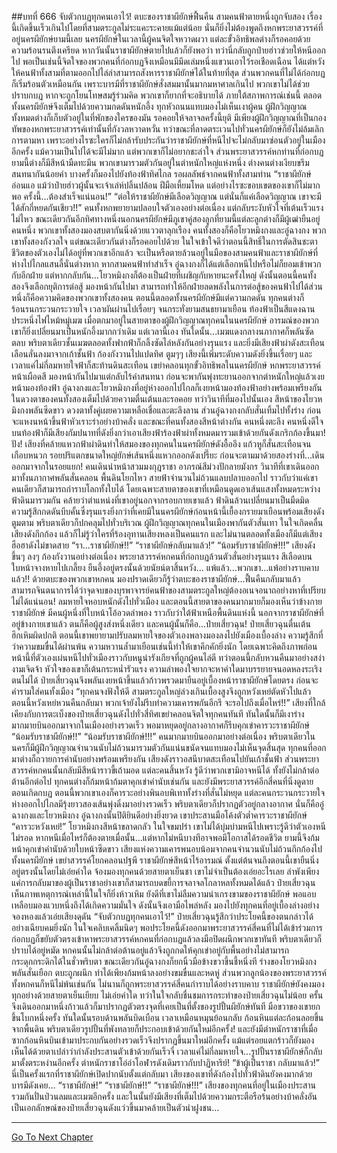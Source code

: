 ##บทที่ 666 จับตัวกบฏทุกคนเอาไว้!
ตบะของราชาผียักษ์ฟื้นคืน สามคนฟ้าตายหนึ่งถูกจับสอง เรื่องนี้เกิดขึ้นเร็วเกินไปโดยที่สามตระกูลไม่ระแคะระคายแม้แต่น้อย นั่นก็ยิ่งไม่ต้องพูดถึงหกพระยาสวรรค์ที่อยู่นครผียักษ์ยามนี้เลย
นครผียักษ์ในเวลานี้ผู้คนจิตใจหวาดผวา แต่ละขั้วอิทธิพลต่างก็รอคอยด้วยความร้อนรนตึงเครียด หากวันนั้นราชาผียักษ์ตายไปแล้วก็ยังพอว่า ทว่านี่กลับถูกป๋ายฮ่าวช่วยให้หนีออกไป พอเป็นเช่นนี้จิตใจของพวกคนที่ก่อกบฏจึงเหมือนมีมีดเล่มหนึ่งแขวนเอาไว้รอเชือดเฉือน ได้แต่หวังให้คนฟ้าทั้งสามที่ตามออกไปไล่ล่าสามารถสังหารราชาผียักษ์ได้ในท้ายที่สุด
ส่วนพวกคนที่ไม่ได้ก่อกบฏก็เริ่มร้อนตัวเหมือนกัน เพราะบารมีที่ราชาผียักษ์สั่งสมมานั้นมากมหาศาลเกินไป พวกเขาไม่ได้ช่วยปราบกบฏ หากจะถูกโยนโทษสมรู้ร่วมคิด พวกเขาก็ยากที่จะอธิบายได้
ภายใต้สภาพการณ์เช่นนี้ ตลอดทั้งนครผียักษ์จึงเต็มไปด้วยความกดดันหนักอึ้ง ทุกหัวถนนแทบมองไม่เห็นเงาผู้คน ผู้ฝึกวิญญาณทั้งหมดต่างก็เก็บตัวอยู่ในที่พักของใครของมัน รอคอยให้จลาจลครั้งนี้ยุติ
มีเพียงผู้ฝึกวิญญาณที่เป็นกองทัพของหกพระยาสวรรค์เท่านั้นที่กังวลหวาดหวั่น ทว่าขณะที่ลาดตระเวนไปทั่วนครผียักษ์ก็ยังไม่ล้มเลิกการตามหา เพราะอย่างไรซะใครก็ไม่กล้ารับประกันว่าราชาผียักษ์ที่หนีไปจะไม่กลับมาซ่อนตัวอยู่ในเมืองอีกครั้ง แม้ความเป็นไปได้จะมีไม่มาก แต่พวกเขาก็ไม่อยากชะล่าใจ
ส่วนพระยาสวรรค์หกท่านที่ก่อกบฏยามนี้ต่างก็มีสีหน้ามืดทะมึน พวกเขามารวมตัวกันอยู่ในตำหนักใหญ่แห่งหนึ่ง ต่างคนต่างเงียบขรึม สนทนากันน้อยคำ บางครั้งก็มองไปยังท้องฟ้าทิศไกล รอผลลัพธ์จากคนฟ้าทั้งสามท่าน
“ราชาผียักษ์อ่อนแอ แม้ว่าป๋ายฮ่าวผู้นั้นจะเจ้าเล่ห์ปลิ้นปล้อน ฝีมือเหี้ยมโหด แต่อย่างไรซะขอบเขตของเขาก็ไม่มากพอ ครั้งนี้...ต้องสำเร็จแน่นอน!”
“ต่อให้ราชาผียักษ์มีเลือดวิญญาณ แต่นั่นก็แค่เลือดวิญญาณ เขาจะมีได้สักกี่หยดกันเชียว!!”
คนทั้งหกพยายามปลอบใจตัวเองอย่างต่อเนื่อง แต่กลับระงับหัวใจที่เต้นเร็วแรงไม่ไหว
ขณะเดียวกันอีกทิศทางหนึ่งนอกนครผียักษ์มีภูเขาคู่สองลูกที่ยามนี้แต่ละลูกต่างก็มีผู้เฒ่ายืนอยู่คนหนึ่ง พวกเขาทั้งสองมองสบตากันนิ่งด้วยแววตาลุกเรือง
คนทั้งสองก็คือโยวหมิงกงและอู๋ฉางกง พวกเขาทั้งสองกังวลใจ แต่ขณะเดียวกันต่างก็รอคอยไปด้วย ในใจเข้าใจดีว่าตอนนี้สิทธิ์ในการตัดสินชะตาชีวิตของตัวเองไม่ได้อยู่ที่พวกเขาอีกแล้ว จะเป็นหรือตายล้วนอยู่ในมือของสามคนฟ้าและราชาผียักษ์ที่ห่างไปไกลแสนลี้นั่นต่างหาก
หากสามคนฟ้าทำสำเร็จ อู๋ฉางกงก็ได้แต่เลือกหนีไปหรือไม่ก็ยอมเข้าพวกกับอีกฝ่าย แต่หากกลับกัน...โยวหมิงกงก็ต้องเป็นฝ่ายที่เผชิญกับหายนะครั้งใหญ่ ดังนั้นตอนนี้คนทั้งสองจึงเลือกยุติการต่อสู้ มองหน้ากันไปมา สามารถทำให้อีกฝ่ายลดพลังในการต่อสู้ของคนฟ้าไปได้ส่วนหนึ่งก็คือความคิดของพวกเขาทั้งสองคน
ตอนนี้ตลอดทั้งนครผียักษ์มีแต่ความกดดัน ทุกคนต่างก็ร้อนรนกระวนกระวายใจ เวลาผันผ่านไปเรื่อยๆ จนกระทั่งยามสนธยามาเยือน ท้องฟ้าเป็นสีแดงฉานประหนึ่งไฟไหม้หมู่เมฆ เมื่อตกมาอยู่ในสายตาของผู้ฝึกวิญญาณทุกคนในนครผียักษ์ อารมณ์ของพวกเขาก็ยิ่งเปลี่ยนมาเป็นหนักอึ้งมากกว่าเดิม
แต่เวลานี้เอง ทันใดนั้น...เมฆแดงกลางนภากาศก็พลันซัดตลบ พริบตาเดียวชั้นเมฆตลอดทั้งฟากฟ้าก็กลิ้งซัดไล่หลังกันอย่างรุนแรง และยิ่งมีเสียงฟ้าผ่าดังสะเทือนเลือนลั่นลงมาจากเก้าชั้นฟ้า ก้องกังวานไปแปดทิศ
ตูมๆๆ
เสียงนี้เพิ่มระดับความดังยิ่งขึ้นเรื่อยๆ และเวลาแค่ไม่กี่ลมหายใจฟ้าก็สะท้านดินสะเทือน เขย่าคลอนทุกขั้วอิทธิพลในนครผียักษ์ หกพระยาสวรรค์หน้าเผือดสี มองหน้ากันไปมาแต่กลับไร้คำสนทนา ก่อนจะพากันพุ่งทะยานออกจากตำหนักใหญ่แล้วเงยหน้ามองท้องฟ้า
อู๋ฉางกงและโยวหมิงกงที่อยู่ห่างออกไปไกลก็เงยหน้ามองท้องฟ้าอย่างพร้อมเพรียงกัน ในดวงตาของคนทั้งสองเต็มไปด้วยความตื่นเต้นและรอคอย
ทว่าวินาทีที่มองไปนั้นเอง สีหน้าของโยวหมิงกงพลันซีดขาว ดวงตาทั้งคู่เผยความเหลือเชื่อและตะลึงลาน ส่วนอู๋ฉางกงกลับสั่นเทิ้มไปทั้งร่าง ก่อนจะแหงนหน้าขึ้นฟ้าหัวเราะร่าอย่างบ้าคลั่ง
และขณะที่คนทั้งสองสีหน้าต่างกัน คนหนึ่งตะลึง คนหนึ่งดีใจ บนท้องฟ้าก็มีเสียงกัมปนาทที่ดังยิ่งกว่าเอาเสียงฟ้าร้องฟ้าผ่าทั้งหมดมารวมเข้าด้วยกันดังเกริกก้องขึ้นมา!
ปัง!
เสียงที่คล้ายแหวกฟ้าผ่าดินทำให้สมองของทุกคนในนครผียักษ์ดังอื้ออึง แก้วหูก็สั่นสะเทือนจนเกือบหนวก รอยปริแตกขนาดใหญ่ยักษ์เส้นหนึ่งแหวกออกดังเปรี๊ยะ ก่อนจะตามมาด้วยสองร่างที่...เดินออกมาจากในรอยแยก!
คนเดินนำหน้าสวมมงกุฎราชา อาภรณ์สีม่วงปักลายมังกร วินาทีที่เขาเดินออกมาทั้งนภากาศพลันสั่นคลอน พื้นดินโยกไหว สายฟ้าจำนวนไม่ถ้วนแลบปลาบออกไป ราวกับว่าแค่เขาคนเดียวก็สามารถกำราบโลกทั้งใบได้
โดยเฉพาะสายตาของเขาที่เหมือนดูดเอาเส้นแสงทั้งหมดระหว่างฟ้าดินมารวมกัน คล้ายว่าตำแหน่งที่เขาอยู่นอกจากรอบกายเขาแล้ว ฟ้าดินล้วนเปลี่ยนมาเป็นมืดมิด
ความรู้สึกกดดันบีบคั้นซึ่งรุนแรงยิ่งกว่าที่เคยมีในนครผียักษ์ก่อนหน้านี้เยื้องกรายมาเยือนพร้อมเสียงดังตูมตาม พริบตาเดียวก็ปกคลุมไปทั่วบริเวณ ผู้ฝึกวิญญาณทุกคนในเมืองพากันตัวสั่นเทา ในใจเกิดคลื่นเสียงดังกึกก้อง แล้วก็ไม่รู้ว่าใครที่ร้องอุทานเสียงหลงเป็นคนแรก และไม่นานตลอดทั้งเมืองก็มีแต่เสียงฮือฮาดังไม่ขาดสาย
“รา...ราชาผียักษ์!!”
“ราชาผียักษ์กลับมาแล้ว!”
“น้อมรับราชาผียักษ์!!!”
เสียงดังขึ้นๆ ลงๆ ก้องกังวานอย่างต่อเนื่อง พระยาสวรรค์หกคนที่ก่อกบฏล้วนตัวสั่นอย่างรุนแรง สีเลือดบนใบหน้าจางหายไปเกลี้ยง ยืนอึ้งอยู่ตรงนั้นด้วยนัยน์ตาสิ้นหวัง...
แพ้แล้ว...พวกเขา...แพ้อย่างราบคาบแล้ว!!
ด้วยตบะของพวกเขาหกคน มองปราดเดียวก็รู้ว่าตบะของราชาผียักษ์...ฟื้นคืนกลับมาแล้ว สามารถจินตนาการได้ว่าจุดจบของบุรพาจารย์คนฟ้าของสามตระกูลใหญ่ต้องอเนจอนาถอย่างหาที่เปรียบไม่ได้แน่นอน!
ลมหายใจหอบหนักดังไปทั่วเมือง และตอนนี้สายตาของคนมากมายก็มองเห็นว่าข้างกายราชาผียักษ์ มีคนผู้หนึ่งที่ใบหน้าโอ้อวดลำพอง ราวกับว่าใต้ฟ้าเหนือพื้นดินแห่งนี้ นอกจากราชาผียักษ์ที่อยู่ข้างกายเขาแล้ว ตนก็คือผู้สูงส่งหนึ่งเดียว และคนผู้นั้นก็คือ...ป๋ายเสี่ยวฉุน!
ป๋ายเสี่ยวฉุนตื่นเต้นฮึกเหิมผิดปกติ ตอนนี้เขาพยายามปรับลมหายใจของตัวเองพลางมองลงไปยังเมืองเบื้องล่าง ความรู้สึกที่ว่าความขมขื่นได้ผ่านพ้น ความหวานล้ำมาเยือนเช่นนี้ทำให้เขาคึกคักยิ่งนัก โดยเฉพาะคิดถึงภาพก่อนหน้านี้ที่ตัวเองเผ่นหนีไปทั่วเมืองราวกับหนูน่ารังเกียจที่ถูกผู้คนไล่ตี ทว่าตอนนี้กลับหวนคืนมาอย่างสง่างามเจิดจ้า หัวใจของเขาก็เต้นกระหน่ำรัวแรง ความลำพองใจยากจะหาคำใดมาบรรยายจนอดหลงระเริงตนไม่ได้
ป๋ายเสี่ยวฉุนจึงพลันเงยหน้าขึ้นแล้วก้าวพรวดมายืนอยู่เบื้องหน้าราชาผียักษ์โดยตรง ก่อนจะคำรามใส่คนทั้งเมือง
“ทุกคนจงฟังให้ดี สามตระกูลใหญ่ล่วงเกินเบื้องสูงจึงถูกหวังเหย่ตัดหัวไปแล้ว ตอนนี้หวังเหย่หวนคืนกลับมา พวกเจ้ายังไม่รีบทำความเคารพกันอีกรึ จะรอไปถึงเมื่อไหร่!!”
เสียงที่ใกล้เคียงกับการตะเบ็งของป๋ายเสี่ยวฉุนดังไปทั่วสี่ทิศเขย่าคลอนจิตใจทุกคนทันที ทันใดนั้นก็มีเงาร่างมากมายบินออกมาจากในเมืองอย่างรวดเร็ว พอมาหยุดอยู่กลางอากาศก็รีบคุกเข่าคารวะราชาผียักษ์
“น้อมรับราชาผียักษ์!!”
“น้อมรับราชาผียักษ์!!!” คนมากมายบินออกมาอย่างต่อเนื่อง พริบตาเดียวในนครก็มีผู้ฝึกวิญญาณจำนวนนับไม่ถ้วนมารวมตัวกันแน่นขนัดจนแทบมองไม่เห็นจุดสิ้นสุด ทุกคนที่ออกมาต่างก็ถวายการคำนับอย่างพร้อมเพรียงกัน เสียงดังราวอสนีบาตสะเทือนไปยันเก้าชั้นฟ้า
ส่วนพระยาสวรรค์หกคนนั้นกลับมีสีหน้าราวขี้เถ้ามอด แต่ละคนสิ้นหวัง รู้ดีว่าพวกเขามิอาจหนีได้ ทั้งยังไม่กล้าต่อต้านอีกต่อไป ทุกคนต่างก็ก้มหน้าก้มตาคุกเข่าคำนับเช่นกัน
และยังมีพระยาสวรรค์อีกสี่คนที่นิ่งดูดายตอนเกิดกบฏ ตอนนี้พวกเขาเองก็คารวะอย่างพินอบพิเทาทั้งร่างที่สั่นไม่หยุด แต่ละคนกระวนกระวายใจ ห่างออกไปไกลมีรุ้งยาวสองเส้นพุ่งดิ่งมาอย่างรวดเร็ว พริบตาเดียวก็ปรากฏตัวอยู่กลางอากาศ
นั่นก็คืออู๋ฉางกงและโยวหมิงกง อู๋ฉางกงนั้นปิติยินดีอย่างยิ่งยวด เขาประสานมือโค้งตัวต่ำคารวะราชาผียักษ์
“คารวะหวังเหย่!”
โยวหมิงกงสีหน้าขลาดกลัว ในใจขมปร่า เขาไม่ได้บุ่มบ่ามหนีไปเพราะรู้ดีว่าตัวเองหนีไม่รอด หากหนีเมื่อไหร่ก็ต้องตายเมื่อนั้น...แต่หากไม่หนีบางทีอาจพอมีโอกาสได้รอดชีวิต ยามนี้จึงก้มหน้าคุกเข่าคำนับด้วยใบหน้าซีดขาว
เสียงแห่งความเคารพนอบน้อมจากคนจำนวนนับไม่ถ้วนกึกก้องไปทั้งนครผียักษ์ เขย่าสวรรค์โยกคลอนปฐพี
ราชาผียักษ์สีหน้าไร้อารมณ์ ตั้งแต่ต้นจนถึงตอนนี้เขายืนนิ่งอยู่ตรงนั้นโดยไม่เอ่ยคำใด จ้องมองทุกคนด้วยสายตาเย็นชา เขาไม่จำเป็นต้องเอ่ยอะไรเลย ลำพังเพียงแค่การกลับมาของผู้เป็นราชาอย่างเขาก็สามารถบดขยี้การจลาจลโกลาหลทั้งหมดได้แล้ว
ป๋ายเสี่ยวฉุนเห็นภาพเหตุการณ์เหล่านี้ในใจก็ยิ่งห้าวเหิม ยังดีที่เขาไม่ลืมความน่าเกรงขามของราชาผียักษ์ พอแอบเหลือบมองแวบหนึ่งถึงได้เกิดความมั่นใจ ดังนั้นจึงเอามือไพล่หลัง มองไปยังทุกคนที่อยู่เบื้องล่างอย่างจองหองแล้วเอ่ยเสียงดุดัน
“จับตัวกบฏทุกคนเอาไว้!” ป๋ายเสี่ยวฉุนรู้สึกว่าประโยคนี้ของตนกล่าวได้อย่างเฉียบคมยิ่งนัก ในใจเคลิบเคลิ้มนิดๆ พอประโยคนี้ดังออกมาพระยาสวรรค์สี่คนที่ไม่ได้เข้าร่วมการก่อกบฏก็ขยับตัวตรงเข้าหาพระยาสวรรค์หกคนที่ก่อกบฏแล้วลงมือปิดผนึกพวกเขาทันที พริบตาเดียวก็ปราบได้อยู่หมัด
หกคนนั้นไม่กล้าต่อต้านอยู่แล้วจึงถูกกดให้คุกเข่าอยู่กับพื้นอย่างไม่สามารถกระดุกกระดิกได้ในชั่วพริบตา ขณะเดียวกันอู๋ฉางกงก็ยกนิ้วมือข้างขวาขึ้นชี้หนึ่งที ร่างของโยวหมิงกงพลันสั่นเยือก ตบะถูกผนึก ทำได้เพียงก้มหน้าลงอย่างขมขื่นและหดหู่
ส่วนพวกลูกน้องของพระยาสวรรค์ทั้งหกคนก็หนีไม่พ้นเช่นกัน ไม่นานก็ถูกพระยาสวรรค์สี่คนกำราบได้อย่างราบคาบ
ราชาผียักษ์ยังคงมองทุกอย่างด้วยสายตาเย็นเยียบ ไม่เอ่ยคำใด ทว่าในใจกลับชื่นชมการกระทำของป๋ายเสี่ยวฉุนไม่น้อย ครั้นจึงเดินออกมาหนึ่งก้าวแล้วก็มาปรากฏตัวตรงจุดที่เคยเป็นที่ตั้งของรูปปั้นผียักษ์ทันที มือขวาของเขายกขึ้นโบกหนึ่งครั้ง ทันใดนั้นรอบด้านพลันบิดเบือน เวลาเหมือนหมุนย้อนกลับ ก้อนหินแต่ละก้อนลอยขึ้นจากพื้นดิน พริบตาเดียวรูปปั้นที่พังทลายก็ประกอบเข้าด้วยกันใหม่อีกครั้ง!
และยังมีตำหนักราชาที่เมื่อซากก้อนหินบินเข้ามาประกบกันอย่างรวดเร็วจึงปรากฏขึ้นมาใหม่อีกครั้ง แม้แต่รอยแตกร้าวก็ยังมองเห็นได้ด้วยตาเปล่าว่ากำลังประสานตัวเข้าด้วยกันเร็วจี๋ เวลาแค่ไม่กี่ลมหายใจ...รูปปั้นราชาผียักษ์ก็กลับมาตั้งตระหง่านอีกครั้ง ตำหนักราชาโอ่อ่าโอฬารดังเดิมราวกับปาฏิหาริย์!
“ข้าผู้เป็นราชา กลับมาแล้ว!” นี่เป็นครั้งแรกที่ราชาผียักษ์เปิดปากนับตั้งแต่กลับมา เสียงของเขาที่ดังก้องไปทั่วฟ้าดินยังคงมากด้วยบารมีดังเคย...
“ราชาผียักษ์!”
“ราชาผียักษ์!!”
“ราชาผียักษ์!!!” เสียงของทุกคนที่อยู่ในเมืองประสานรวมกันปั่นป่วนลมและเมฆอีกครั้ง และในนั้นยังมีเสียงที่เต็มไปด้วยความกระตือรือร้นอย่างบ้าคลั่งอันเป็นเอกลักษณ์ของป๋ายเสี่ยวฉุนดังแว่วขึ้นมาคล้ายเป็นตัวนำฝูงชน...

------


[Go To Next Chapter]( ./104.md)